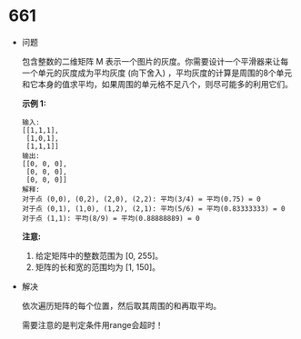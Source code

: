 # 661

* 问题

  包含整数的二维矩阵 M 表示一个图片的灰度。你需要设计一个平滑器来让每一个单元的灰度成为平均灰度 (向下舍入) ，平均灰度的计算是周围的8个单元和它本身的值求平均，如果周围的单元格不足八个，则尽可能多的利用它们。

  **示例 1:**

  ```
  输入:
  [[1,1,1],
   [1,0,1],
   [1,1,1]]
  输出:
  [[0, 0, 0],
   [0, 0, 0],
   [0, 0, 0]]
  解释:
  对于点 (0,0), (0,2), (2,0), (2,2): 平均(3/4) = 平均(0.75) = 0
  对于点 (0,1), (1,0), (1,2), (2,1): 平均(5/6) = 平均(0.83333333) = 0
  对于点 (1,1): 平均(8/9) = 平均(0.88888889) = 0

  ```

  **注意:**

  1. 给定矩阵中的整数范围为 [0, 255]。
  2. 矩阵的长和宽的范围均为 [1, 150]。

* 解决

  依次遍历矩阵的每个位置，然后取其周围的和再取平均。

  需要注意的是判定条件用range会超时！

  ​